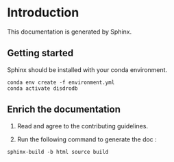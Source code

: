 # Introduction

This documentation is generated by Sphinx.

## Getting started

Sphinx should be installed with your conda environment. 

```
conda env create -f environment.yml
conda activate disdrodb
```

## Enrich the documentation

1. Read and agree to the contributing guidelines.

2. Run the following command to generate the doc :

```
sphinx-build -b html source build
```


